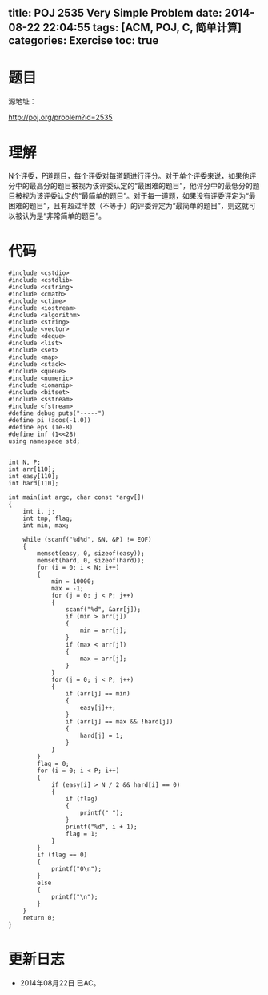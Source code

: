 title: POJ 2535 Very Simple Problem
date: 2014-08-22 22:04:55
tags: [ACM, POJ, C, 简单计算]
categories: Exercise
toc: true
---
# 题目
源地址：

http://poj.org/problem?id=2535

# 理解
N个评委，P道题目，每个评委对每道题进行评分。对于单个评委来说，如果他评分中的最高分的题目被视为该评委认定的“最困难的题目”，他评分中的最低分的题目被视为该评委认定的“最简单的题目”。对于每一道题，如果没有评委评定为“最困难的题目”，且有超过半数（不等于）的评委评定为“最简单的题目”，则这就可以被认为是“非常简单的题目”。

<!-- more -->

# 代码
```
#include <cstdio>
#include <cstdlib>
#include <cstring>
#include <cmath>
#include <ctime>
#include <iostream>
#include <algorithm>
#include <string>
#include <vector>
#include <deque>
#include <list>
#include <set>
#include <map>
#include <stack>
#include <queue>
#include <numeric>
#include <iomanip>
#include <bitset>
#include <sstream>
#include <fstream>
#define debug puts("-----")
#define pi (acos(-1.0))
#define eps (1e-8)
#define inf (1<<28)
using namespace std;


int N, P;
int arr[110];
int easy[110];
int hard[110];

int main(int argc, char const *argv[])
{
    int i, j;
    int tmp, flag;
    int min, max;

    while (scanf("%d%d", &N, &P) != EOF)
    {
        memset(easy, 0, sizeof(easy));
        memset(hard, 0, sizeof(hard));
        for (i = 0; i < N; i++)
        {
            min = 10000;
            max = -1;
            for (j = 0; j < P; j++)
            {
                scanf("%d", &arr[j]);
                if (min > arr[j])
                {
                    min = arr[j];
                }
                if (max < arr[j])
                {
                    max = arr[j];
                }
            }
            for (j = 0; j < P; j++)
            {
                if (arr[j] == min)
                {
                    easy[j]++;
                }
                if (arr[j] == max && !hard[j])
                {
                    hard[j] = 1;
                }
            }
        }
        flag = 0;
        for (i = 0; i < P; i++)
        {
            if (easy[i] > N / 2 && hard[i] == 0)
            {
                if (flag)
                {
                    printf(" ");
                }
                printf("%d", i + 1);
                flag = 1;
            }
        }
        if (flag == 0)
        {
            printf("0\n");
        }
        else
        {
            printf("\n");
        }
    }
    return 0;
}
```

# 更新日志
- 2014年08月22日 已AC。